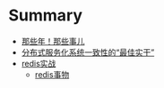 # Summary

* [那些年！那些事儿](README.md)
* [分布式服务化系统一致性的“最佳实干”](分布式事物/分布式服务化系统一致性的“最佳实干”.md)
* [redis实战](redis/readme.md)
    * [redis事物](redis/redis事物.md)

